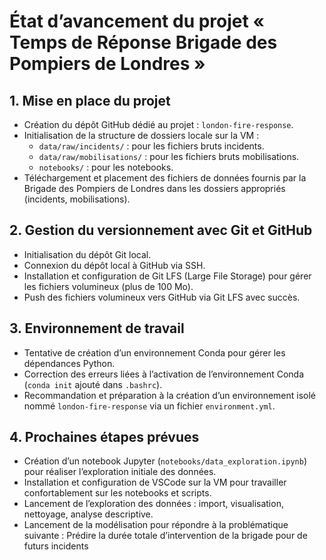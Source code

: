 # État d’avancement du projet « Temps de Réponse Brigade des Pompiers de Londres »

## 1. Mise en place du projet

- Création du dépôt GitHub dédié au projet : `london-fire-response`.
- Initialisation de la structure de dossiers locale sur la VM :
  - `data/raw/incidents/` : pour les fichiers bruts incidents.
  - `data/raw/mobilisations/` : pour les fichiers bruts mobilisations.
  - `notebooks/` : pour les notebooks.
- Téléchargement et placement des fichiers de données fournis par la Brigade des Pompiers de Londres dans les dossiers appropriés (incidents, mobilisations).

## 2. Gestion du versionnement avec Git et GitHub

- Initialisation du dépôt Git local.
- Connexion du dépôt local à GitHub via SSH.
- Installation et configuration de Git LFS (Large File Storage) pour gérer les fichiers volumineux (plus de 100 Mo).
- Push des fichiers volumineux vers GitHub via Git LFS avec succès.

## 3. Environnement de travail

- Tentative de création d’un environnement Conda pour gérer les dépendances Python.
- Correction des erreurs liées à l’activation de l’environnement Conda (`conda init` ajouté dans `.bashrc`).
- Recommandation et préparation à la création d’un environnement isolé nommé `london-fire-response` via un fichier `environment.yml`.

## 4. Prochaines étapes prévues

- Création d’un notebook Jupyter (`notebooks/data_exploration.ipynb`) pour réaliser l’exploration initiale des données.
- Installation et configuration de VSCode sur la VM pour travailler confortablement sur les notebooks et scripts.
- Lancement de l’exploration des données : import, visualisation, nettoyage, analyse descriptive.
- Lancement de la modélisation pour répondre à la problématique suivante : Prédire la durée totale d’intervention de la brigade pour de futurs incidents
